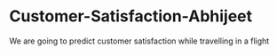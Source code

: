 # Customer-Satisfaction-Abhijeet
We are going to predict customer satisfaction while travelling in a flight
